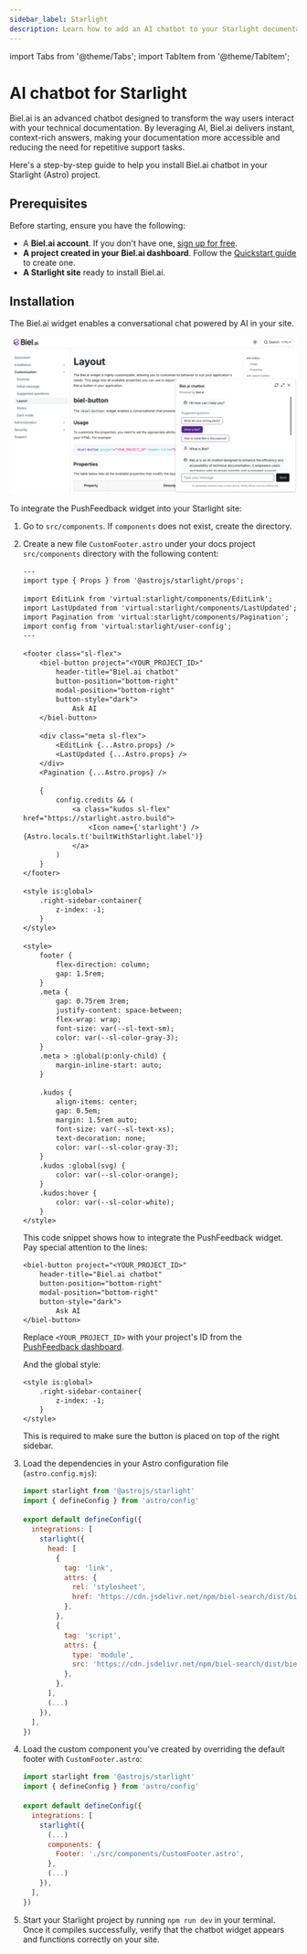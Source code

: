 ```yaml
---
sidebar_label: Starlight
description: Learn how to add an AI chatbot to your Starlight documentation site with this step-by-step guide.
---
```


import Tabs from '@theme/Tabs';
import TabItem from '@theme/TabItem';

# AI chatbot for Starlight

Biel.ai is an advanced chatbot designed to transform the way users interact with your technical documentation.
By leveraging AI, Biel.ai delivers instant, context-rich answers, making your documentation more accessible and reducing the need for repetitive support tasks.

Here's a step-by-step guide to help you install Biel.ai chatbot in your Starlight (Astro) project.

## Prerequisites

Before starting, ensure you have the following:

- A **Biel.ai account**. If you don't have one, [sign up for free](https://app.biel.ai/accounts/signup/).
- **A project created in your Biel.ai dashboard**. Follow the [Quickstart guide](../quickstart.md) to create one.
- **A Starlight site** ready to install Biel.ai.  

## Installation

The Biel.ai widget enables a conversational chat powered by AI in your site.

![Chatbot widget for docs](./images/biel-widget-docs.png)

To integrate the PushFeedback widget into your Starlight site:

1. Go to `src/components`. If `components` does not exist, create the directory.
1. Create a new file `CustomFooter.astro` under your docs project `src/components` directory with the following content:

    ```astro
    ---
    import type { Props } from '@astrojs/starlight/props';

    import EditLink from 'virtual:starlight/components/EditLink';
    import LastUpdated from 'virtual:starlight/components/LastUpdated';
    import Pagination from 'virtual:starlight/components/Pagination';
    import config from 'virtual:starlight/user-config';
    ---

    <footer class="sl-flex">
        <biel-button project="<YOUR_PROJECT_ID>" 
            header-title="Biel.ai chatbot"
            button-position="bottom-right"
            modal-position="bottom-right"
            button-style="dark">
                Ask AI
        </biel-button>

        <div class="meta sl-flex">
            <EditLink {...Astro.props} />
            <LastUpdated {...Astro.props} />
        </div>
        <Pagination {...Astro.props} />

        {
            config.credits && (
                <a class="kudos sl-flex" href="https://starlight.astro.build">
                    <Icon name={'starlight'} /> {Astro.locals.t('builtWithStarlight.label')}
                </a>
            )
        }
    </footer>

    <style is:global>
        .right-sidebar-container{
            z-index: -1;
        } 
    </style>

    <style>
        footer {
            flex-direction: column;
            gap: 1.5rem;
        }
        .meta {
            gap: 0.75rem 3rem;
            justify-content: space-between;
            flex-wrap: wrap;
            font-size: var(--sl-text-sm);
            color: var(--sl-color-gray-3);
        }
        .meta > :global(p:only-child) {
            margin-inline-start: auto;
        }

        .kudos {
            align-items: center;
            gap: 0.5em;
            margin: 1.5rem auto;
            font-size: var(--sl-text-xs);
            text-decoration: none;
            color: var(--sl-color-gray-3);
        }
        .kudos :global(svg) {
            color: var(--sl-color-orange);
        }
        .kudos:hover {
            color: var(--sl-color-white);
        }
    </style>
    ```
    
    This code snippet shows how to integrate the PushFeedback widget. Pay special attention to the lines:

    ```astro
    <biel-button project="<YOUR_PROJECT_ID>" 
        header-title="Biel.ai chatbot"
        button-position="bottom-right"
        modal-position="bottom-right"
        button-style="dark">
            Ask AI
    </biel-button>
    ```

    Replace `<YOUR_PROJECT_ID>` with your project's ID from the [PushFeedback dashboard](../quickstart.md#2-create-a-project).

    And the global style:

    ```astro
    <style is:global>
        .right-sidebar-container{
            z-index: -1;
        } 
    </style>
    ```

    This is required to make sure the button is placed on top of the right sidebar.
    
1. Load the dependencies in your Astro configuration file (`astro.config.mjs`):

    ```js
    import starlight from '@astrojs/starlight'
    import { defineConfig } from 'astro/config'

    export default defineConfig({
      integrations: [
        starlight({
          head: [
            {
              tag: 'link',
              attrs: {
                rel: 'stylesheet',
                href: 'https://cdn.jsdelivr.net/npm/biel-search/dist/biel-search/biel-search.css',
              },
            },
            {
              tag: 'script',
              attrs: {
                type: 'module',
                src: 'https://cdn.jsdelivr.net/npm/biel-search/dist/biel-search/biel-search.esm.js',
              },
            },
          ],
          (...)
        }),
      ],
    })
    ```

1. Load the custom component you've created by overriding the default footer with `CustomFooter.astro`:

    ```js
    import starlight from '@astrojs/starlight'
    import { defineConfig } from 'astro/config'

    export default defineConfig({
      integrations: [
        starlight({
          (...)
          components: {
            Footer: './src/components/CustomFooter.astro',
          },
          (...)
        }),
      ],
    })
    ```

1. Start your Starlight project by running `npm run dev` in your terminal. Once it compiles successfully, verify that the chatbot widget appears and functions correctly on your site.